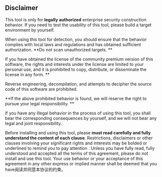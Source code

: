 ## Disclaimer

This tool is only for **legally authorized** enterprise security construction behavior. If you need to test the usability of this tool, please build a target environment by yourself.

When using this tool for detection, you should ensure that the behavior complies with local laws and regulations and has obtained sufficient authorization. **Do not scan unauthorized targets. **

If you have obtained the license of the community premium version of this software, the rights and interests under the license are limited to your personal use, and it is prohibited to copy, distribute, or disseminate the license in any form. **

Reverse engineering, decompilation, and attempts to decipher the source code of this software are prohibited.

**If the above prohibited behavior is found, we will reserve the right to pursue your legal responsibility. **

If you have any illegal behavior in the process of using this tool, you shall bear the corresponding consequences by yourself, and we will not bear any legal and joint responsibility.

Before installing and using this tool, please **must read carefully and fully understand the content of each clause**. Restrictions, disclaimers or other clauses involving your significant rights and interests may be bolded or underlined to remind you to pay attention .
Unless you have fully read, fully understood and accepted all the terms of this agreement, please do not install and use this tool. Your use behavior or your acceptance of this agreement in any other express or implied manner shall be deemed that you have阅读并同意本协议的约束。

